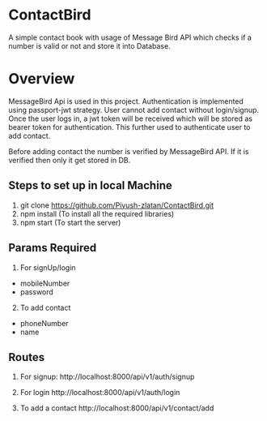 # ContactBird
A simple contact book with usage of Message Bird API which checks if a number is valid or not and store it into Database.

# Overview

MessageBird Api is used in this project. Authentication is implemented using passport-jwt strategy. User cannot add contact without
login/signup. Once the user logs in, a jwt token will be received which will be stored as bearer token for authentication. This further
used to authenticate user to add contact. 

Before adding contact the number is verified by MessageBird API. If it is verified then only it get stored in DB.

## Steps to set up in local Machine

1. git clone https://github.com/Piyush-zlatan/ContactBird.git
2. npm install (To install all the required libraries)
3. npm start (To start the server)

## Params Required
1. For signUp/login
  - mobileNumber
  - password

2. To add contact
  - phoneNumber
  - name


## Routes
1. For signup:
http://localhost:8000/api/v1/auth/signup

2. For login
http://localhost:8000/api/v1/auth/login

3. To add a contact
http://localhost:8000/api/v1/contact/add
